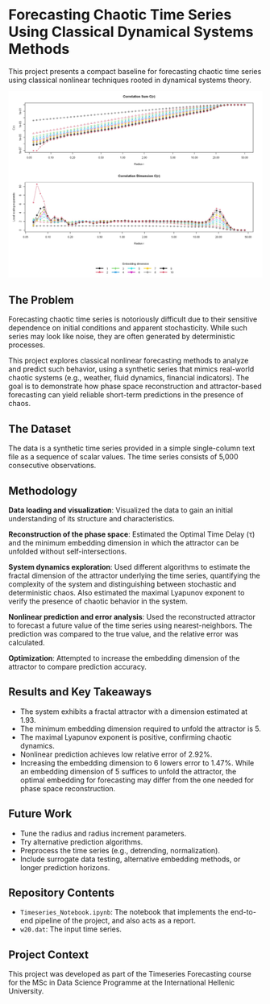 # Forecasting Chaotic Time Series Using Classical Dynamical Systems Methods

This project presents a compact baseline for forecasting chaotic time series using classical nonlinear techniques rooted in dynamical systems theory.

![tsplot](./images/ts_plot.png)

## The Problem

Forecasting chaotic time series is notoriously difficult due to their sensitive dependence on initial conditions and apparent stochasticity. While such series may look like noise, they are often generated by deterministic processes. 

This project explores classical nonlinear forecasting methods to analyze and predict such behavior, using a synthetic series that mimics real-world chaotic systems (e.g., weather, fluid dynamics, financial indicators). The goal is to demonstrate how phase space reconstruction and attractor-based forecasting can yield reliable short-term predictions in the presence of chaos.

## The Dataset

The data is a synthetic time series provided in a simple single-column text file as a sequence of scalar values. The time series consists of 5,000 consecutive observations.

## Methodology

**Data loading and visualization**: Visualized the data to gain an initial understanding of its structure and characteristics.

**Reconstruction of the phase space**: Estimated the Optimal Time Delay (τ) and the minimum embedding dimension in which the attractor can be unfolded without self-intersections.

**System dynamics exploration**: Used different algorithms to estimate the fractal dimension of the attractor underlying the time series, quantifying the complexity of the system and distinguishing between stochastic and deterministic chaos. Also estimated the maximal Lyapunov exponent to verify the presence of chaotic behavior in the system.

**Nonlinear prediction and error analysis**: Used the reconstructed attractor to forecast a future value of the time series using nearest-neighbors. The prediction was compared to the true value, and the relative error was calculated.

**Optimization**: Attempted to increase the embedding dimension of the attractor to compare prediction accuracy.

## Results and Key Takeaways

- The system exhibits a fractal attractor with a dimension estimated at 1.93.
- The minimum embedding dimension required to unfold the attractor is 5.
- The maximal Lyapunov exponent is positive, confirming chaotic dynamics.
- Nonlinear prediction achieves low relative error of 2.92%.
- Increasing the embedding dimension to 6 lowers error to 1.47%. While an embedding dimension of 5 suffices to unfold the attractor, the optimal embedding for forecasting may differ from the one needed for phase space reconstruction.

## Future Work

- Tune the radius and radius increment parameters.
- Try alternative prediction algorithms.
- Preprocess the time series (e.g., detrending, normalization).
- Include surrogate data testing, alternative embedding methods, or longer prediction horizons.

## Repository Contents

- `Timeseries_Notebook.ipynb`: The notebook that implements the end-to-end pipeline of the project, and also acts as a report.
- `w20.dat`: The input time series.

## Project Context

This project was developed as part of the Timeseries Forecasting course for the MSc in Data Science Programme at the International Hellenic University. 
